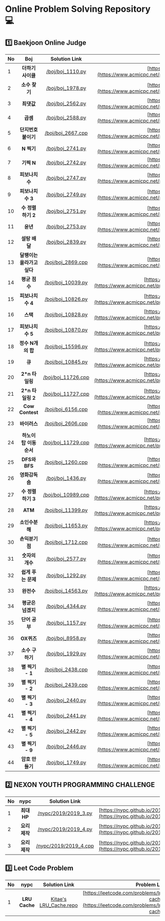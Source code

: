 # Online Problem Solving Repository 💻

## 1️⃣ Baekjoon Online Judge

| No  |            Boj             |                                              Solution Link                                              |                                                  Problem Link |
| :-- | :------------------------: | :-----------------------------------------------------------------------------------------------------: | ------------------------------------------------------------: |
| 1   |     **더하기 사이클**      |   [/boj/boj_1110.py](https://github.com/kitae0522/Online-Problem-Solving/blob/master/boj/boj_1110.py)   |   [https://boj.kr/1110](https://www.acmicpc.net/problem/1110) |
| 2   |       **소수 찾기**        |   [/boj/boj_1978.py](https://github.com/kitae0522/Online-Problem-Solving/blob/master/boj/boj_1978.py)   |   [https://boj.kr/1978](https://www.acmicpc.net/problem/1978) |
| 3   |         **최댓값**         |   [/boj/boj_2562.py](https://github.com/kitae0522/Online-Problem-Solving/blob/master/boj/boj_2562.py)   |   [https://boj.kr/2562](https://www.acmicpc.net/problem/2562) |
| 4   |          **곱셈**          |   [/boj/boj_2588.py](https://github.com/kitae0522/Online-Problem-Solving/blob/master/boj/boj_2588.py)   |   [https://boj.kr/2588](https://www.acmicpc.net/problem/2588) |
| 5   |     **단지번호붙이기**     |  [/boj/boj_2667.cpp](https://github.com/kitae0522/Online-Problem-Solving/blob/master/boj/boj_2667.cpp)  |   [https://boj.kr/2667](https://www.acmicpc.net/problem/2667) |
| 6   |         **N 찍기**         |   [/boj/boj_2741.py](https://github.com/kitae0522/Online-Problem-Solving/blob/master/boj/boj_2741.py)   |   [https://boj.kr/2741](https://www.acmicpc.net/problem/2741) |
| 7   |         **기찍 N**         |   [/boj/boj_2742.py](https://github.com/kitae0522/Online-Problem-Solving/blob/master/boj/boj_2742.py)   |   [https://boj.kr/2742](https://www.acmicpc.net/problem/2742) |
| 8   |      **피보나치 수**       |   [/boj/boj_2747.py](https://github.com/kitae0522/Online-Problem-Solving/blob/master/boj/boj_2747.py)   |   [https://boj.kr/2747](https://www.acmicpc.net/problem/2747) |
| 9   |     **피보나치 수 3**      |   [/boj/boj_2749.py](https://github.com/kitae0522/Online-Problem-Solving/blob/master/boj/boj_2749.py)   |   [https://boj.kr/2749](https://www.acmicpc.net/problem/2749) |
| 10  |     **수 정렬하기 2**      |   [/boj/boj_2751.py](https://github.com/kitae0522/Online-Problem-Solving/blob/master/boj/boj_2751.py)   |   [https://boj.kr/2751](https://www.acmicpc.net/problem/2751) |
| 11  |          **윤년**          |   [/boj/boj_2753.py](https://github.com/kitae0522/Online-Problem-Solving/blob/master/boj/boj_2753.py)   |   [https://boj.kr/2753](https://www.acmicpc.net/problem/2753) |
| 12  |       **설탕 배달**        |   [/boj/boj_2839.py](https://github.com/kitae0522/Online-Problem-Solving/blob/master/boj/boj_2839.py)   |   [https://boj.kr/2839](https://www.acmicpc.net/problem/2839) |
| 13  | **달팽이는 올라가고 싶다** |  [/boj/boj_2869.cpp](https://github.com/kitae0522/Online-Problem-Solving/blob/master/boj/boj_2869.cpp)  |   [https://boj.kr/2869](https://www.acmicpc.net/problem/2869) |
| 14  |       **평균 점수**        |  [/boj/boj_10039.py](https://github.com/kitae0522/Online-Problem-Solving/blob/master/boj/boj_10039.py)  | [https://boj.kr/10039](https://www.acmicpc.net/problem/10039) |
| 15  |     **피보나치 수 4**      |  [/boj/boj_10826.py](https://github.com/kitae0522/Online-Problem-Solving/blob/master/boj/boj_10826.py)  | [https://boj.kr/10826](https://www.acmicpc.net/problem/10826) |
| 16  |          **스택**          |  [/boj/boj_10828.py](https://github.com/kitae0522/Online-Problem-Solving/blob/master/boj/boj_10828.py)  | [https://boj.kr/10828](https://www.acmicpc.net/problem/10828) |
| 17  |     **피보나치 수 5**      |  [/boj/boj_10870.py](https://github.com/kitae0522/Online-Problem-Solving/blob/master/boj/boj_10870.py)  | [https://boj.kr/10870](https://www.acmicpc.net/problem/10870) |
| 18  |     **정수 N개의 합**      |  [/boj/boj_15596.py](https://github.com/kitae0522/Online-Problem-Solving/blob/master/boj/boj_15596.py)  | [https://boj.kr/15596](https://www.acmicpc.net/problem/15596) |
| 19  |           **큐**           |  [/boj/boj_10845.py](https://github.com/kitae0522/Online-Problem-Solving/blob/master/boj/boj_10845.py)  | [https://boj.kr/10845](https://www.acmicpc.net/problem/10845) |
| 20  |      **2\*n 타일링**       | [/boj/boj_11726.cpp](https://github.com/kitae0522/Online-Problem-Solving/blob/master/boj/boj_11726.cpp) | [https://boj.kr/11726](https://www.acmicpc.net/problem/11726) |
| 21  |     **2\*n 타일링 2**      | [/boj/boj_11727.cpp](https://github.com/kitae0522/Online-Problem-Solving/blob/master/boj/boj_11727.cpp) | [https://boj.kr/11727](https://www.acmicpc.net/problem/11727) |
| 22  |      **Cow Contest**       |  [/boj/boj_6156.cpp](https://github.com/kitae0522/Online-Problem-Solving/blob/master/boj/boj_6156.cpp)  |   [https://boj.kr/6156](https://www.acmicpc.net/problem/6156) |
| 23  |        **바이러스**        |  [/boj/boj_2606.cpp](https://github.com/kitae0522/Online-Problem-Solving/blob/master/boj/boj_2606.cpp)  |   [https://boj.kr/2606](https://www.acmicpc.net/problem/2606) |
| 24  |  **하노이 탑 이동 순서**   | [/boj/boj_11729.cpp](https://github.com/kitae0522/Online-Problem-Solving/blob/master/boj/boj_11729.cpp) | [https://boj.kr/11729](https://www.acmicpc.net/problem/11729) |
| 25  |       **DFS와 BFS**        |  [/boj/boj_1260.cpp](https://github.com/kitae0522/Online-Problem-Solving/blob/master/boj/boj_1260.cpp)  |   [https://boj.kr/1260](https://www.acmicpc.net/problem/1260) |
| 26  |      **영화감독 숌**       |   [/boj/boj_1436.py](https://github.com/kitae0522/Online-Problem-Solving/blob/master/boj/boj_1436.py)   |   [https://boj.kr/1436](https://www.acmicpc.net/problem/1436) |
| 27  |     **수 정렬하기 3**      | [/boj/boj_10989.cpp](https://github.com/kitae0522/Online-Problem-Solving/blob/master/boj/boj_10989.cpp) | [https://boj.kr/10989](https://www.acmicpc.net/problem/10989) |
| 28  |          **ATM**           |  [/boj/boj_11399.py](https://github.com/kitae0522/Online-Problem-Solving/blob/master/boj/boj_11399.py)  | [https://boj.kr/11399](https://www.acmicpc.net/problem/11399) |
| 29  |       **소인수분해**       |  [/boj/boj_11653.py](https://github.com/kitae0522/Online-Problem-Solving/blob/master/boj/boj_11653.py)  | [https://boj.kr/11653](https://www.acmicpc.net/problem/11653) |
| 30  |       **손익분기점**       |  [/boj/boj_1712.cpp](https://github.com/kitae0522/Online-Problem-Solving/blob/master/boj/boj_1712.cpp)  |   [https://boj.kr/1712](https://www.acmicpc.net/problem/1712) |
| 31  |      **숫자의 개수**       |   [/boj/boj_2577.py](https://github.com/kitae0522/Online-Problem-Solving/blob/master/boj/boj_2577.py)   |   [https://boj.kr/2577](https://www.acmicpc.net/problem/2577) |
| 32  |     **쉽게 푸는 문제**     |   [/boj/boj_1292.py](https://github.com/kitae0522/Online-Problem-Solving/blob/master/boj/boj_1292.py)   |   [https://boj.kr/1292](https://www.acmicpc.net/problem/1292) |
| 33  |         **완전수**         |  [/boj/boj_14563.py](https://github.com/kitae0522/Online-Problem-Solving/blob/master/boj/boj_14563.py)  | [https://boj.kr/14563](https://www.acmicpc.net/problem/14563) |
| 34  |     **평균은 넘겠지**      |   [/boj/boj_4344.py](https://github.com/kitae0522/Online-Problem-Solving/blob/master/boj/boj_4344.py)   |   [https://boj.kr/4344](https://www.acmicpc.net/problem/4344) |
| 35  |       **단어 공부**        |   [/boj/boj_1157.py](https://github.com/kitae0522/Online-Problem-Solving/blob/master/boj/boj_1157.py)   |   [https://boj.kr/1157](https://www.acmicpc.net/problem/1157) |
| 36  |         **OX퀴즈**         |   [/boj/boj_8958.py](https://github.com/kitae0522/Online-Problem-Solving/blob/master/boj/boj_8958.py)   |   [https://boj.kr/8958](https://www.acmicpc.net/problem/8958) |
| 37  |      **소수 구하기**       |   [/boj/boj_1929.py](https://github.com/kitae0522/Online-Problem-Solving/blob/master/boj/boj_1929.py)   |   [https://boj.kr/1929](https://www.acmicpc.net/problem/1929) |
| 38  |      **별 찍기 - 1**       |  [/boj/boj_2438.cpp](https://github.com/kitae0522/Online-Problem-Solving/blob/master/boj/boj_2438.cpp)  |   [https://boj.kr/2438](https://www.acmicpc.net/problem/2438) |
| 39  |      **별 찍기 - 2**       |  [/boj/boj_2439.cpp](https://github.com/kitae0522/Online-Problem-Solving/blob/master/boj/boj_2439.cpp)  |   [https://boj.kr/2439](https://www.acmicpc.net/problem/2439) |
| 40  |      **별 찍기 - 3**       |   [/boj/boj_2440.py](https://github.com/kitae0522/Online-Problem-Solving/blob/master/boj/boj_2440.py)   |   [https://boj.kr/2440](https://www.acmicpc.net/problem/2440) |
| 41  |      **별 찍기 - 4**       |   [/boj/boj_2441.py](https://github.com/kitae0522/Online-Problem-Solving/blob/master/boj/boj_2441.py)   |   [https://boj.kr/2441](https://www.acmicpc.net/problem/2441) |
| 42  |      **별 찍기 - 5**       |   [/boj/boj_2442.py](https://github.com/kitae0522/Online-Problem-Solving/blob/master/boj/boj_2442.py)   |   [https://boj.kr/2442](https://www.acmicpc.net/problem/2442) |
| 43  |      **별 찍기 - 9**       |   [/boj/boj_2446.py](https://github.com/kitae0522/Online-Problem-Solving/blob/master/boj/boj_2446.py)   |   [https://boj.kr/2446](https://www.acmicpc.net/problem/2446) |
| 44  |      **암호 만들기**       |   [/boj/boj_1749.py](https://github.com/kitae0522/Online-Problem-Solving/blob/master/boj/boj_1749.py)   |   [https://boj.kr/1749](https://www.acmicpc.net/problem/1749) |

## 2️⃣ NEXON YOUTH PROGRAMMING CHALLENGE

| No  |     nypc      |                                                 Solution Link                                                 |                                                                                     Problem Link |
| :-- | :-----------: | :-----------------------------------------------------------------------------------------------------------: | -----------------------------------------------------------------------------------------------: |
| 1   |  **최대 HP**  |  [/nypc/2019/2019_3.py](https://github.com/kitae0522/Online-Problem-Solving/blob/master/nypc/2019/2019_3.py)  | [https://nypc.github.io/2019/2019_online_3.html](https://nypc.github.io/2019/2019_online_3.html) |
| 2   | **요리 제작** |  [/nypc/2019/2019_4.py](https://github.com/kitae0522/Online-Problem-Solving/blob/master/nypc/2019/2019_4.py)  | [https://nypc.github.io/2019/2019_online_4.html](https://nypc.github.io/2019/2019_online_4.html) |
| 3   | **요리 제작** | [/nypc/2019/2019_4.cpp](https://github.com/kitae0522/Online-Problem-Solving/blob/master/nypc/2019/2019_4.cpp) | [https://nypc.github.io/2019/2019_online_4.html](https://nypc.github.io/2019/2019_online_4.html) |

## 3️⃣ Leet Code Problem

| No  |     nypc      |                                      Solution Link                                       |                                                                         Problem Link |
| :-- | :-----------: | :--------------------------------------------------------------------------------------: | -----------------------------------------------------------------------------------: |
| 1   | **LRU Cache** | [Kitae's LRU_Cache.repo](https://github.com/kitae0522/LRU_Cache/blob/master/LRUCache.py) | [https://leetcode.com/problems/lru-cache/](https://leetcode.com/problems/lru-cache/) |
